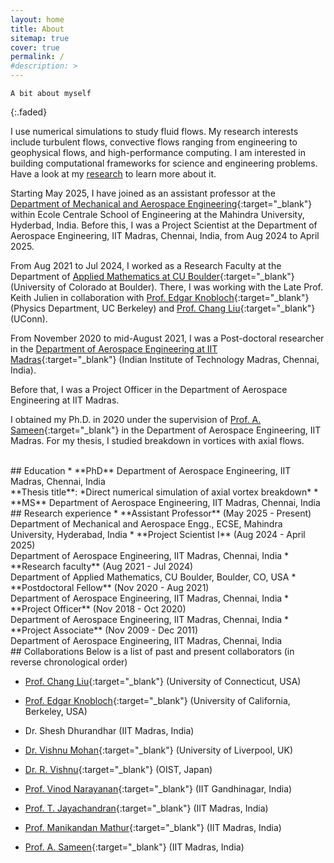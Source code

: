 ```yaml
---
layout: home
title: About
sitemap: true
cover: true
permalink: /
#description: >
---
```


    A bit about myself
{:.faded}

I use numerical simulations to study fluid flows. My research interests include turbulent flows, convective flows ranging from engineering to geophysical flows, and high-performance computing. I am interested in building computational frameworks for science and engineering problems.
Have a look at my [research](/research/) to learn more about it. 

Starting May 2025, I have joined as an assistant professor at the [Department of Mechanical and Aerospace Engineering](https://www.mahindrauniversity.edu.in/faculty/manjul-sharma/){:target="_blank"} within Ecole Centrale School of Engineering at the Mahindra University, Hyderbad, India.
Before this, I was a Project Scientist at the Department of Aerospace Engineering, IIT Madras, Chennai, India, from Aug 2024 to April 2025.

From Aug 2021 to Jul 2024, I worked as a Research Faculty at the Department of [Applied Mathematics at CU Boulder](https://www.colorado.edu/amath/){:target="_blank"} (University of Colorado at Boulder). There, I was working with the Late Prof. Keith Julien in collaboration with [Prof. Edgar Knobloch](https://physics.berkeley.edu/people/faculty/edgar-knobloch){:target="_blank"} (Physics Department, UC Berkeley) and [Prof. Chang Liu](https://changliulab.engineering.uconn.edu/){:target="_blank"} (UConn).

From November 2020 to mid-August 2021, I was a Post-doctoral researcher in the [Department of Aerospace Engineering at IIT Madras](https://ae.iitm.ac.in/){:target="_blank"} (Indian Institute of Technology Madras, Chennai, India).

Before that, I was a Project Officer in the Department of Aerospace Engineering at IIT Madras.

I obtained my Ph.D. in 2020 under the supervision of [Prof. A. Sameen](https://home.iitm.ac.in/sameen/){:target="_blank"} in the Department of Aerospace Engineering, IIT Madras. For my thesis, I studied breakdown in vortices with axial flows.

<br/>
## Education
* **PhD** Department of Aerospace Engineering, IIT Madras, Chennai, India
<br/>
**Thesis title**: *Direct numerical simulation of axial vortex breakdown*
* **MS** Department of Aerospace Engineering, IIT Madras, Chennai, India

<br/>
## Research experience
* **Assistant Professor**     (May 2025 - Present)
  <br/>
  Department of Mechanical and Aerospace Engg., ECSE, Mahindra University, Hyderabad, India
* **Project Scientist I**     (Aug 2024 - April 2025)
  <br/>
  Department of Aerospace Engineering, IIT Madras, Chennai, India
* **Research faculty**     (Aug 2021 - Jul 2024)
  <br/>
  Department of Applied Mathematics, CU Boulder, Boulder, CO, USA
* **Postdoctoral Fellow**    (Nov 2020 - Aug 2021)
  <br/>
  Department of Aerospace Engineering, IIT Madras, Chennai, India
* **Project Officer**    (Nov 2018 - Oct 2020)
  <br/>
  Department of Aerospace Engineering, IIT Madras, Chennai, India
* **Project Associate**    (Nov 2009 - Dec 2011)
  <br/>
  Department of Aerospace Engineering, IIT Madras, Chennai, India

<br/>
## Collaborations
Below is a list of past and present collaborators (in reverse chronological order)

- [Prof. Chang Liu](https://me.engr.uconn.edu/blog/faculty/liu-chang/){:target="_blank"} (University of Connecticut, USA)
- [Prof. Edgar Knobloch](https://physics.berkeley.edu/people/faculty/edgar-knobloch){:target="_blank"} (University of California, Berkeley, USA)

- Dr. Shesh Dhurandhar (IIT Madras, India)
- [Dr. Vishnu Mohan](https://vishnu-mohan-1993.github.io/){:target="_blank"} (University of Liverpool, UK)
- [Dr. R. Vishnu](https://agnithepower.wordpress.com/welcome/){:target="_blank"} (OIST, Japan)

- [Prof. Vinod Narayanan](https://iitgn.ac.in/faculty/me/16-vinod){:target="_blank"} (IIT Gandhinagar, India)
- [Prof. T. Jayachandran](http://www.ae.iitm.ac.in/faculty/){:target="_blank"} (IIT Madras, India)
- [Prof. Manikandan Mathur](https://sites.google.com/site/mathur2m/home){:target="_blank"} (IIT Madras, India)
- [Prof. A. Sameen](https://home.iitm.ac.in/sameen/){:target="_blank"} (IIT Madras, India)

